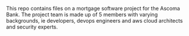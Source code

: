 This repo contains files on a mortgage software project for the Ascoma Bank.
The project team is made up of 5 members with varying backgrounds, ie developers, devops engineers and aws cloud architects and security experts.
